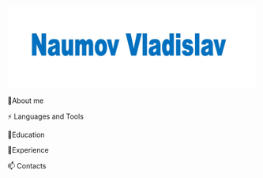 [![Header](https://github.com/VladykaSith/VladykaSith/blob/main/assets/Header.jpg)](https://www.linkedin.com/in/vladislav-naumov-a4074a2a6/)

🧑About me

⚡ Languages and Tools

📕Education

💼Experience

📫 Contacts
